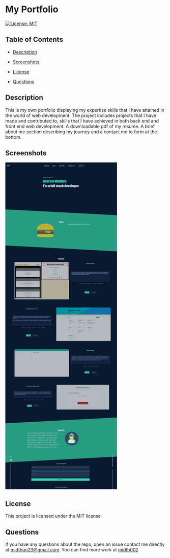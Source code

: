   # My Portfolio

   [![License: MIT](https://img.shields.io/badge/License-MIT-yellow.svg)](https://opensource.org/licenses/MIT)
  
  ## Table of Contents 

  * [Description](#description)
  
  * [Screenshots](#screenshots)

  * [License](#license)

  * [Questions](#questions)

  ## Description

  This is my own portfolio displaying my expertise skills that I have attained in the world of web development. The project includes projects that I have made and contributed to, skills that I have achieved in both back end and front end web development. A downloadable pdf of my resume. A brief about me section describing my journey and a contact me to form at the bottom.
  
  ## Screenshots
 
  ![Screenshots](./assets/images/screenshot.png)
  
  ## License

  This project is licensed under the MIT license 

  ## Questions
  
  If you have any questions about the repo, open an issue contact me directly at [midthun23@gmail.com](mailto:midthun23@gmail.com). You can find more work at [midth002](https://github.com/midth002)
  